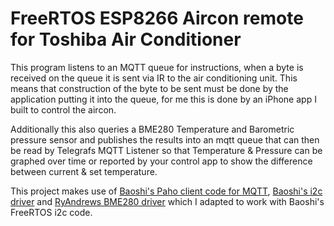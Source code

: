 # FreeRTOS ESP8266 Aircon remote for Toshiba Air Conditioner
This program listens to an MQTT queue for instructions, when a byte is received on the queue it is sent via IR to the air conditioning unit.
This means that construction of the byte to be sent must be done by the application putting it into the queue, for me this is done by an iPhone app I built to control the aircon.

Additionally this also queries a BME280 Temperature and Barometric pressure sensor and publishes the results into an mqtt queue that can then be read by Telegrafs MQTT Listener so that Temperature & Pressure can be graphed over time or reported by your control app to show the difference between current & set temperature.

This project makes use of [Baoshi's Paho client code for MQTT](https://github.com/baoshi/ESP-RTOS-Paho), [Baoshi's i2c driver](https://github.com/baoshi/ESP-I2C-OLED) and [RyAndrews BME280 driver](https://github.com/RyAndrew/esp8266_i2c_bme280) which I adapted to work with Baoshi's FreeRTOS i2c code.